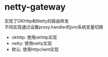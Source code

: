 # netty-gateway

实现了OKHttp和Netty的路由转发  
不同实现通过设置proxy.handler的jvm系统变量切换  
* okhttp: 使用okhttp实现
* netty: 使用netty实现
* 默认: 使用httpclient实现
